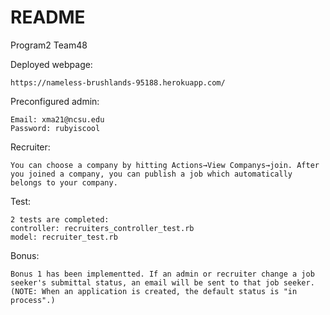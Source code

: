 # README

Program2 Team48

Deployed webpage:
    
    https://nameless-brushlands-95188.herokuapp.com/
    
Preconfigured admin:

    Email: xma21@ncsu.edu
    Password: rubyiscool

Recruiter:
    
    You can choose a company by hitting Actions→View Companys→join. After you joined a company, you can publish a job which automatically belongs to your company.
    
Test:

    2 tests are completed:
    controller: recruiters_controller_test.rb
    model: recruiter_test.rb
    
Bonus:
    
    Bonus 1 has been implementted. If an admin or recruiter change a job seeker's submittal status, an email will be sent to that job seeker. (NOTE: When an application is created, the default status is "in process".)

